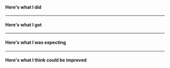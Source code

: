 <!-- If you have a question rather than an actual issue, pls use our forum:-->

<!-- https://ask.openrouteservice.org/c/sdks-->

#### Here's what I did
<!-- if applicable, best copy the coordinates of failing queries, so we can reproduce -->

---
#### Here's what I got
<!-- e.g. screenshots -->

---
#### Here's what I was expecting
<!-- try being as explicit as possible here so we know how to fix this issue -->

---
#### Here's what I think could be improved
